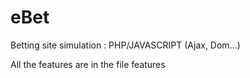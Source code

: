 # eBet
Betting site simulation : PHP/JAVASCRIPT (Ajax, Dom...)

All the features are in the file features
